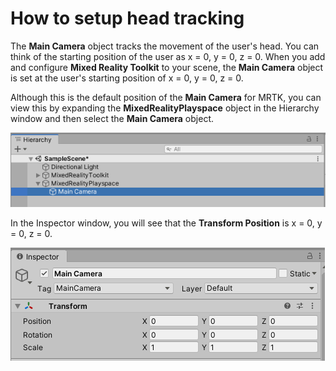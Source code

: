 # How to setup head tracking

The **Main Camera** object tracks the movement of the user's head. You can think of the starting position of the user as x = 0, y = 0, z = 0. When you add and configure **Mixed Reality Toolkit** to your scene, the **Main Camera** object is set at the user's starting position of x = 0, y = 0, z = 0.

Although this is the default position of the **Main Camera** for MRTK, you can view this by expanding the **MixedRealityPlayspace** object in the Hierarchy window and then select the **Main Camera** object.

![Main Camera GameObject](../../../.gitbook/assets/how-to-setup-head-tracking/main_camera_object.png)

In the Inspector window, you will see that the **Transform Position** is x = 0, y = 0, z = 0.

![Main Camera Transform Position](../../../.gitbook/assets/how-to-setup-head-tracking/main_camera_position.png)